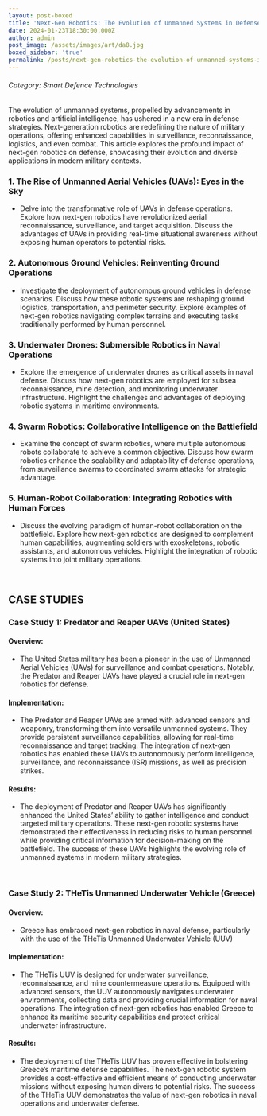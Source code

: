 ```yaml
---
layout: post-boxed
title: 'Next-Gen Robotics: The Evolution of Unmanned Systems in Defense'
date: 2024-01-23T18:30:00.000Z
author: admin
post_image: /assets/images/art/da8.jpg
boxed_sidebar: 'true'
permalink: /posts/next-gen-robotics-the-evolution-of-unmanned-systems-in-defense
---
```


###### Category: Smart Defence Technologies

The evolution of unmanned systems, propelled by advancements in robotics and artificial intelligence, has ushered in a new era in defense strategies. Next-generation robotics are redefining the nature of military operations, offering enhanced capabilities in surveillance, reconnaissance, logistics, and even combat. This article explores the profound impact of next-gen robotics on defense, showcasing their evolution and diverse applications in modern military contexts.

### 1. The Rise of Unmanned Aerial Vehicles (UAVs): Eyes in the Sky

* Delve into the transformative role of UAVs in defense operations. Explore how next-gen robotics have revolutionized aerial reconnaissance, surveillance, and target acquisition. Discuss the advantages of UAVs in providing real-time situational awareness without exposing human operators to potential risks.

### 2. Autonomous Ground Vehicles: Reinventing Ground Operations

* Investigate the deployment of autonomous ground vehicles in defense scenarios. Discuss how these robotic systems are reshaping ground logistics, transportation, and perimeter security. Explore examples of next-gen robotics navigating complex terrains and executing tasks traditionally performed by human personnel.

### 3. Underwater Drones: Submersible Robotics in Naval Operations

* Explore the emergence of underwater drones as critical assets in naval defense. Discuss how next-gen robotics are employed for subsea reconnaissance, mine detection, and monitoring underwater infrastructure. Highlight the challenges and advantages of deploying robotic systems in maritime environments.

### 4. Swarm Robotics: Collaborative Intelligence on the Battlefield

* Examine the concept of swarm robotics, where multiple autonomous robots collaborate to achieve a common objective. Discuss how swarm robotics enhance the scalability and adaptability of defense operations, from surveillance swarms to coordinated swarm attacks for strategic advantage.

### 5. Human-Robot Collaboration: Integrating Robotics with Human Forces

* Discuss the evolving paradigm of human-robot collaboration on the battlefield. Explore how next-gen robotics are designed to complement human capabilities, augmenting soldiers with exoskeletons, robotic assistants, and autonomous vehicles. Highlight the integration of robotic systems into joint military operations.

<br>

## CASE STUDIES

### Case Study 1: Predator and Reaper UAVs (United States)

#### Overview:

* The United States military has been a pioneer in the use of Unmanned Aerial Vehicles (UAVs) for surveillance and combat operations. Notably, the Predator and Reaper UAVs have played a crucial role in next-gen robotics for defense.

#### Implementation:

* The Predator and Reaper UAVs are armed with advanced sensors and weaponry, transforming them into versatile unmanned systems. They provide persistent surveillance capabilities, allowing for real-time reconnaissance and target tracking. The integration of next-gen robotics has enabled these UAVs to autonomously perform intelligence, surveillance, and reconnaissance (ISR) missions, as well as precision strikes.

#### Results:

* The deployment of Predator and Reaper UAVs has significantly enhanced the United States’ ability to gather intelligence and conduct targeted military operations. These next-gen robotic systems have demonstrated their effectiveness in reducing risks to human personnel while providing critical information for decision-making on the battlefield. The success of these UAVs highlights the evolving role of unmanned systems in modern military strategies.

<br>

### Case Study 2: THeTis Unmanned Underwater Vehicle (Greece)

#### Overview:

* Greece has embraced next-gen robotics in naval defense, particularly with the use of the THeTis Unmanned Underwater Vehicle (UUV)

#### Implementation:

* The THeTis UUV is designed for underwater surveillance, reconnaissance, and mine countermeasure operations. Equipped with advanced sensors, the UUV autonomously navigates underwater environments, collecting data and providing crucial information for naval operations. The integration of next-gen robotics has enabled Greece to enhance its maritime security capabilities and protect critical underwater infrastructure.

#### Results:

* The deployment of the THeTis UUV has proven effective in bolstering Greece’s maritime defense capabilities. The next-gen robotic system provides a cost-effective and efficient means of conducting underwater missions without exposing human divers to potential risks. The success of the THeTis UUV demonstrates the value of next-gen robotics in naval operations and underwater defense.
